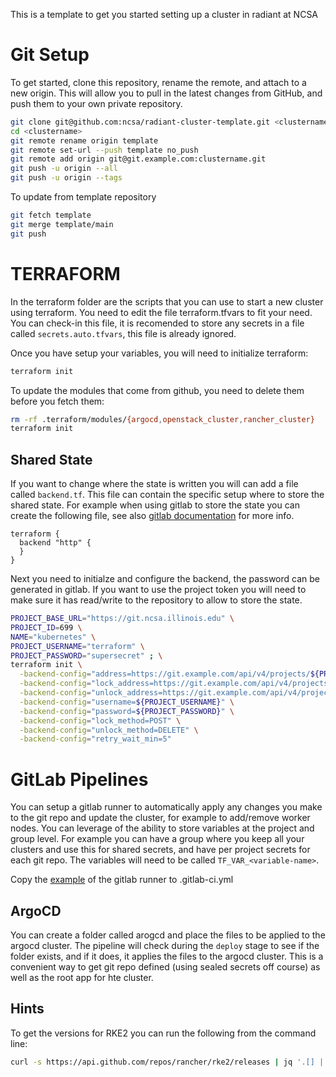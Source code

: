 This is a template to get you started setting up a cluster in radiant at NCSA

# Git Setup

To get started, clone this repository, rename the remote, and attach to a new origin. This will allow you to pull in the latest changes from GitHub, and push them to your own private repository.

```bash
git clone git@github.com:ncsa/radiant-cluster-template.git <clustername>
cd <clustername>
git remote rename origin template
git remote set-url --push template no_push
git remote add origin git@git.example.com:clustername.git
git push -u origin --all
git push -u origin --tags
```

To update from template repository

```bash
git fetch template
git merge template/main
git push
```

# TERRAFORM

In the terraform folder are the scripts that you can use to start a new cluster using terraform. You need to edit the file terraform.tfvars to fit your need. You can check-in this file, it is recomended to store any secrets in a file called `secrets.auto.tfvars`, this file is already ignored.

Once you have setup your variables, you will need to initialize terraform:

```bash
terraform init
```

To update the modules that come from github, you need to delete them before you fetch them:

```bash
rm -rf .terraform/modules/{argocd,openstack_cluster,rancher_cluster}
terraform init
```

## Shared State

If you want to change where the state is written you will can add a file called `backend.tf`. This file can contain the specific setup where to store the shared state. For example when using gitlab to store the state you can create the following file, see also [gitlab documentation](https://docs.gitlab.com/ee/user/infrastructure/iac/terraform_state.html) for more info.

```hcl
terraform {
  backend "http" {
  }
}
```

Next you need to initialze and configure the backend, the password can be generated in gitlab. If you want to use the project token you will need to make sure it has read/write to the repository to allow to store the state.
```bash
PROJECT_BASE_URL="https://git.ncsa.illinois.edu" \
PROJECT_ID=699 \
NAME="kubernetes" \
PROJECT_USERNAME="terraform" \
PROJECT_PASSWORD="supersecret" ; \
terraform init \
  -backend-config="address=https://git.example.com/api/v4/projects/${PROJECT_ID}/terraform/state/${CLUSTER}" \
  -backend-config="lock_address=https://git.example.com/api/v4/projects/${PROJECT_ID}/terraform/state/${CLUSTER}/lock" \
  -backend-config="unlock_address=https://git.example.com/api/v4/projects/${PROJECT_ID}/terraform/state/${CLUSTER}/lock" \
  -backend-config="username=${PROJECT_USERNAME}" \
  -backend-config="password=${PROJECT_PASSWORD}" \
  -backend-config="lock_method=POST" \
  -backend-config="unlock_method=DELETE" \
  -backend-config="retry_wait_min=5"
```

# GitLab Pipelines

You can setup a gitlab runner to automatically apply any changes you make to the git repo and update the cluster, for example to add/remove worker nodes. You can leverage of the ability to store variables at the project and group level. For example you can have a group where you keep all your clusters and use this for shared secrets, and have per project secrets for each git repo.  The variables will need to be called `TF_VAR_<variable-name>`. 

Copy the [example](gitlab-ci.yml) of the gitlab runner to .gitlab-ci.yml

## ArgoCD

You can create a folder called arogcd and place the files to be applied to the argocd cluster. The pipeline will check during the `deploy` stage to see if the folder exists, and if it does, it applies the files to the argocd cluster. This is a convenient way to get git repo defined (using sealed secrets off course) as well as the root app for hte cluster.

## Hints

To get the versions for RKE2 you can run the following from the command line:

```bash
curl -s https://api.github.com/repos/rancher/rke2/releases | jq '.[] | select(.prerelease == false) | .name'
```
